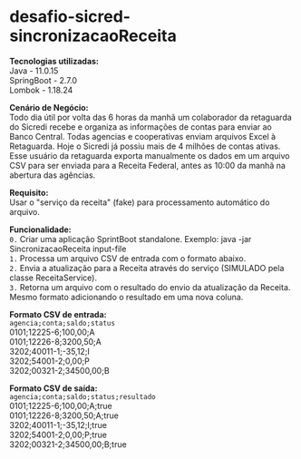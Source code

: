 # desafio-sicred-sincronizacaoReceita

**Tecnologias utilizadas:**  
Java - 11.0.15  
SpringBoot - 2.7.0  
Lombok - 1.18.24  

**Cenário de Negócio:**  
Todo dia útil por volta das 6 horas da manhã um colaborador da retaguarda do Sicredi recebe e organiza as informações de contas para enviar ao Banco Central. Todas agencias e cooperativas enviam arquivos Excel à Retaguarda. Hoje o Sicredi já possiu mais de 4 milhões de contas ativas.
Esse usuário da retaguarda exporta manualmente os dados em um arquivo CSV para ser enviada para a Receita Federal, antes as 10:00 da manhã na abertura das agências.

**Requisito:**  
Usar o "serviço da receita" (fake) para processamento automático do arquivo.

**Funcionalidade:**  
`0.` Criar uma aplicação SprintBoot standalone. Exemplo: java -jar SincronizacaoReceita input-file  
`1.` Processa um arquivo CSV de entrada com o formato abaixo.  
`2.` Envia a atualização para a Receita através do serviço (SIMULADO pela classe ReceitaService).  
`3.` Retorna um arquivo com o resultado do envio da atualização da Receita. Mesmo formato adicionando o resultado em uma nova coluna.  

**Formato CSV de entrada:**  
`agencia;conta;saldo;status`  
0101;12225-6;100,00;A  
0101;12226-8;3200,50;A  
3202;40011-1;-35,12;I  
3202;54001-2;0,00;P  
3202;00321-2;34500,00;B  

**Formato CSV de saída:**  
`agencia;conta;saldo;status;resultado`  
0101;12225-6;100,00;A;true  
0101;12226-8;3200,50;A;true  
3202;40011-1;-35,12;I;true  
3202;54001-2;0,00;P;true  
3202;00321-2;34500,00;B;true   
